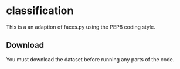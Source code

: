 # classification

This is a an adaption of faces.py using the PEP8 coding style. 

## Download

You must download the dataset before running any parts of the code.

